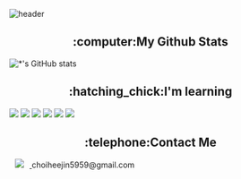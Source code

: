 ![header](https://capsule-render.vercel.app/api?type=waving&color=64c6e3&height=250&section=header&text=Heejin%20Choi&fontSize=100&animation=fadeIn&fontAlignY=38&desc=%20&descAlignY=62&descAlign=62)

<div align=center><h2>:computer:My Github Stats</h2></div>

![*'s GitHub stats](https://github-readme-stats.vercel.app/api?username=July0313&show_icons=true&theme=tokyonight)

<div align=center><h2>:hatching_chick:I'm learning</h2></div>

![](https://img.shields.io/badge/CSharp-239120?style=flat-square&logo=c-sharp&logoColor=white)
![](https://img.shields.io/badge/Unity-000000?style=flat-square&logo=unity&logoColor=white)
![](https://img.shields.io/badge/MySQL-4479A1?style=flat-square&logo=Mysql&logoColor=white)
![](https://img.shields.io/badge/GitHub-181717?style=flat-square&logo=GitHub&logoColor=white)
![](https://img.shields.io/badge/SourceTree-0052CC?style=flat-square&logo=SourceTree&logoColor=white)
![](https://img.shields.io/badge/SFML-8CC445?style=flat-square&logo=SFML&logoColor=white)

<div align=center><h2>:telephone:Contact Me</h2></div>

<a href="https://alpox.kr">
    <img 
        src="http://img.shields.io/badge/Gmail-655ced?style=flat&logo=gmail&logoColor=white"
        style="height : auto; margin-left : 10px; margin-right : 10px;"/>
</a>
choiheejin5959@gmail.com
